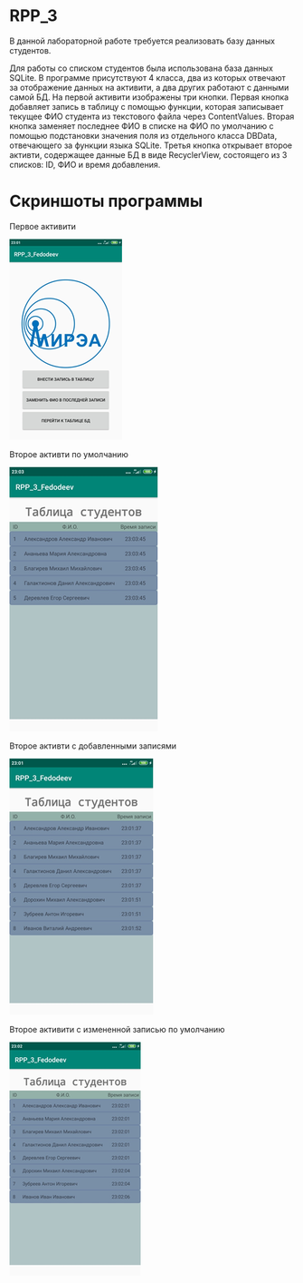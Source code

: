 # RPP_3
В данной лабораторной работе требуется реализовать базу данных студентов.

Для работы со списком студентов была использована база данных SQLite. В программе присутствуют 4 класса, два из которых отвечают за отображение данных на активити, а два других работают с данными самой БД. На первой активити изображены три кнопки. Первая кнопка добавляет запись в таблицу с помощью функции, которая записывает текущее ФИО студента из текстового файла через ContentValues. Вторая кнопка заменяет последнее ФИО в списке на ФИО по умолчанию с помощью подстановки значения поля из отдельного класса DBData, отвечающего за функции языка SQLite. Третья кнопка открывает второе активти, содержащее данные БД в виде RecyclerView, состоящего из 3 списков: ID, ФИО и время добавления. 

# Скриншоты программы

Первое активити

![alt text](imagesForGit/1.png)

Второе активти по умолчанию

![alt text](imagesForGit/2.png)

Второе активти с добавленными записями

![alt text](imagesForGit/3.png)

Второе активити с измененной записью по умолчанию

![alt text](imagesForGit/4.png)
